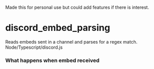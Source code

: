 Made this for personal use but could add features if there is interest.

# discord_embed_parsing
Reads embeds sent in a channel and parses for a regex match. Node/Typescript/discord.js


### What happens when embed received
